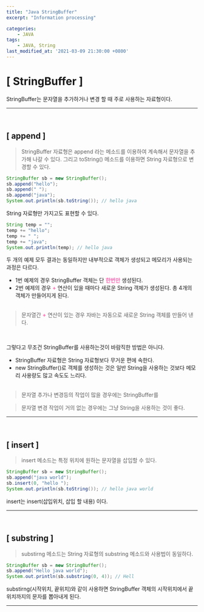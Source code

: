 ```yaml
---
title: "Java StringBuffer"
excerpt: "Information processing"

categories:
    - JAVA
tags:
    - JAVA, String
last_modified_at: '2021-03-09 21:30:00 +0800'
---
```


# [ StringBuffer ]

StringBuffer는 문자열을 추가하거나 변경 할 때 주로 사용하는 자료형이다.

---
<br>

## [ append ]
> StringBuffer 자료형은 append 라는 메소드를 이용하여 계속해서 문자열을 추가해 나갈 수 있다.
>그리고 toString() 메소드를 이용하면 String 자료형으로 변경할 수 있다.

``` java
StringBuffer sb = new StringBuffer();
sb.append("hello");
sb.append(" ");
sb.append("java");
System.out.println(sb.toString()); // hello java
```

String 자료형만 가지고도 표현할 수 있다.

``` java
String temp = "";
temp += "hello";
temp += " ";
temp += "java";
System.out.println(temp); // hello java
```

두 개의 예제 모두 결과는 동일하지만 내부적으로 객체가 생성되고 메모리가 사용되는 과정은 다르다.

* 1번 예제의 경우 StringBuffer 객체는 단 <span style="color:hotpink">**한번만**</span> 생성된다.
* 2번 예제의 경우 <span style="color:hotpink">**+**</span> 연산이 있을 때마다 새로운 String 객체가 생성된다. 총 4개의 객체가 만들어지게 된다.<br><br>

> 문자열간 <span style="color:hotpink">**+**</span> 연산이 있는 경우 자바는 자동으로 새로운 String 객체를 만들어 낸다.

<br>

그렇다고 무조건 StringBuffer를 사용하는것이 바람직한 방법은 아니다.

* StringBuffer 자료형은 String 자료형보다 무거운 편에 속한다.
* new StringBuffer()로 객체를 생성하는 것은 일반 String을 사용하는 것보다 메모리 사용량도 많고 속도도 느리다.<br><br>

> 문자열 추가나 변경등의 작업이 많을 경우에는 StringBuffer를

> 문자열 변경 작업이 거의 없는 경우에는 그냥 String을 사용하는 것이 좋다.

---
<br>

## [ insert ]
> insert 메소드는 특정 위치에 원하는 문자열을 삽입할 수 있다.

``` java
StringBuffer sb = new StringBuffer();
sb.append("java world");
sb.insert(0, "hello ");
System.out.println(sb.toString()); // hello java world
```

insert는 insert(삽입위치, 삽입 할 내용) 이다.

---
<br>

## [ substring ]
> substirng 메소드는 String 자료형의 substring 메소드와 사용법이 동일하다.

``` java
StringBuffer sb = new StringBuffer();
sb.append("Hello java world");
System.out.println(sb.substring(0, 4)); // Hell
```

substirng(시작위치, 끝위치)와 같이 사용하면 StringBuffer 객체의 시작위치에서 끝위치까지의 문자를 뽑아내게 된다.

---
